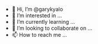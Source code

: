 - 👋 Hi, I’m @garykyalo
- 👀 I’m interested in ...
- 🌱 I’m currently learning ...
- 💞️ I’m looking to collaborate on ...
- 📫 How to reach me ...

<!---
garykyalo/garykyalo is a ✨ special ✨ repository because its `README.md` (this file) appears on your GitHub profile.
You can click the Preview link to take a look at your changes.
--->
